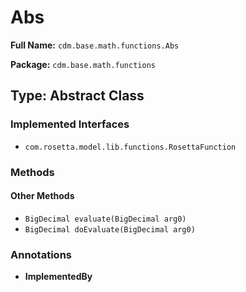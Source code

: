 # Abs

**Full Name:** `cdm.base.math.functions.Abs`

**Package:** `cdm.base.math.functions`

## Type: Abstract Class

### Implemented Interfaces

- `com.rosetta.model.lib.functions.RosettaFunction`

### Methods

#### Other Methods

- `BigDecimal evaluate(BigDecimal arg0)`
- `BigDecimal doEvaluate(BigDecimal arg0)`

### Annotations

- **ImplementedBy**

